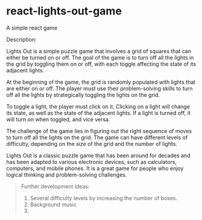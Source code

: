 # react-lights-out-game

A simple react game

Description:

Lights Out is a simple puzzle game that involves a grid of squares that can either be turned on or off. The goal of the game is to turn off all the lights in the grid by toggling them on or off, with each toggle affecting the state of its adjacent lights.

At the beginning of the game, the grid is randomly populated with lights that are either on or off. The player must use their problem-solving skills to turn off all the lights by strategically toggling the lights on the grid.

To toggle a light, the player must click on it. Clicking on a light will change its state, as well as the state of the adjacent lights. If a light is turned off, it will turn on when toggled, and vice versa.

The challenge of the game lies in figuring out the right sequence of moves to turn off all the lights on the grid. The game can have different levels of difficulty, depending on the size of the grid and the number of lights.

Lights Out is a classic puzzle game that has been around for decades and has been adapted to various electronic devices, such as calculators, computers, and mobile phones. It is a great game for people who enjoy logical thinking and problem-solving challenges.



> Further development ideas:
>
> 1. Several difficulty levels by increasing the number of boxes.
> 2. Background music
> 3. 
>
